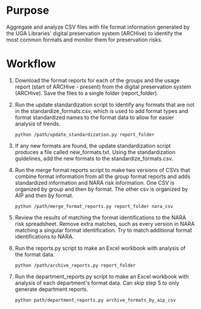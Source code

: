 # Purpose
 Aggregate and analyze CSV files with file format information generated by the UGA Libraries' digital preservation system (ARCHive) to identify the most common formats and monitor them for preservation risks.
 
# Workflow
 
1. Download the format reports for each of the groups and the usage report (start of ARCHive - present) from the digital preservation system (ARCHive). 
   Save the files to a single folder (report_folder).

 
2. Run the update standardization script to identify any formats that are not in the standardize_formats.csv, 
   which is used to add format types and format standardized names to the format data to allow for easier analysis of trends.

       python /path/update_standardization.py report_folder

 
3. If any new formats are found, the update standardization script produces a file called new_formats.txt. 
   Using the standardization guidelines, add the new formats to the standardize_formats.csv. 


3. Run the merge format reports script to make two versions of CSVs that combine format information from all the group format reports and adds standardized information and NARA risk information. 
   One CSV is organized by group and then by format. The other csv is organized by AIP and then by format.
 
       python /path/merge_format_reports.py report_folder nara_csv

 
4. Review the results of matching the format identifications to the NARA risk spreadsheet. 
   Remove extra matches, such as every version in NARA matching a singular format identification.
   Try to match additional format identifications to NARA.


5. Run the reports.py script to make an Excel workbook with analysis of the format data.

       python /path/archive_reports.py report_folder


6. Run the department_reports.py script to make an Excel workbook with analysis of each department's format data.
Can skip step 5 to only generate department reports.

       python path/department_reports.py archive_formats_by_aip_csv
